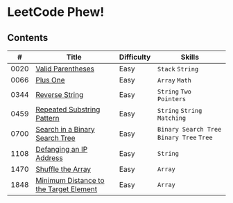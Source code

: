 # LeetCode Phew!

## Contents

| # | Title | Difficulty | Skills |
|---| ----- | ---------- | ------ |
| 0020 | [Valid Parentheses](https://leetcode.com/problems/valid-parentheses) | Easy | `Stack` `String` |
| 0066 | [Plus One](https://leetcode.com/problems/plus-one) | Easy | `Array` `Math` |
| 0344 | [Reverse String](https://leetcode.com/problems/reverse-string) | Easy | `String` `Two Pointers` |
| 0459 | [Repeated Substring Pattern](https://leetcode.com/problems/repeated-substring-pattern) | Easy | `String` `String Matching` |
| 0700 | [Search in a Binary Search Tree](https://leetcode.com/problems/search-in-a-binary-search-tree) | Easy | `Binary Search Tree` `Binary Tree` `Tree` |
| 1108 | [Defanging an IP Address](https://leetcode.com/problems/defanging-an-ip-address) | Easy | `String` |
| 1470 | [Shuffle the Array](https://leetcode.com/problems/shuffle-the-array) | Easy | `Array` |
| 1848 | [Minimum Distance to the Target Element](https://leetcode.com/problems/minimum-distance-to-the-target-element) | Easy | `Array` |